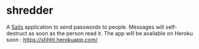 # shredder

A [Sails](http://sailsjs.org) application to send passwords to people. Messages will self-destruct as soon as the person read it.
The app will be available on Heroku soon : https://shhht.herokuapp.com/ 
